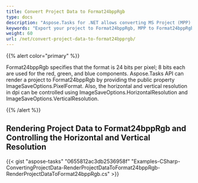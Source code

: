 ```yaml
---
title: Convert Project Data to Format24bppRgb
type: docs
description: "Aspose.Tasks for .NET allows converting MS Project (MPP) to Format24bppRgb."
keywords: "Export your project to Format24bppRgb, MPP to Format24bppRgb, Convert your MPP to Format24bppRgb, Convert MS Project to Format24bppRgb, convert MPP to Format24bppRgb, save project data to Format24bppRgb, Aspose.Tasks, C#"
weight: 60
url: /net/convert-project-data-to-format24bpprgb/
---
```


{{% alert color="primary" %}} 

Format24bppRgb specifies that the format is 24 bits per pixel; 8 bits each are used for the red, green, and blue components. Aspose.Tasks API can render a project to Format24bppRgb by providing the public property ImageSaveOptions.PixelFormat. Also, the horizontal and vertical resolution in dpi can be controlled using ImageSaveOptions.HorizontalResolution and ImageSaveOptions.VerticalResolution.

{{% /alert %}} 
## **Rendering Project Data to Format24bppRgb and Controlling the Horizontal and Vertical Resolution**
{{< gist "aspose-tasks" "0655812ac3db2536958f" "Examples-CSharp-ConvertingProjectData-RenderProjectDataToFormat24bppRgb-RenderProjectDataToFormat24bppRgb.cs" >}}
